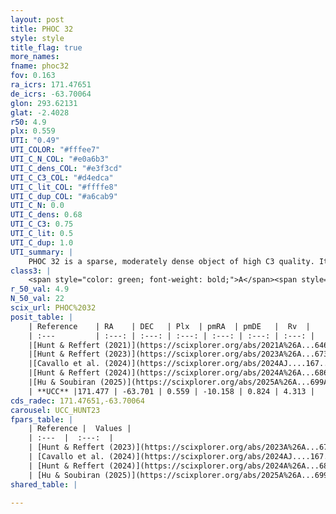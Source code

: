 ```yaml
---
layout: post
title: PHOC 32
style: style
title_flag: true
more_names: 
fname: phoc32
fov: 0.163
ra_icrs: 171.47651
de_icrs: -63.70064
glon: 293.62131
glat: -2.4028
r50: 4.9
plx: 0.559
UTI: "0.49"
UTI_COLOR: "#fffee7"
UTI_C_N_COL: "#e0a6b3"
UTI_C_dens_COL: "#e3f3cd"
UTI_C_C3_COL: "#d4edca"
UTI_C_lit_COL: "#ffffe8"
UTI_C_dup_COL: "#a6cab9"
UTI_C_N: 0.0
UTI_C_dens: 0.68
UTI_C_C3: 0.75
UTI_C_lit: 0.5
UTI_C_dup: 1.0
UTI_summary: |
    PHOC 32 is a sparse, moderately dense object of high C3 quality. It is moderately studied in the literature.<br><br><span style="color: #99180f; font-weight: bold;">Warning: </span>contains less than 25 stars with <i>P>0.5</i> estimated.
class3: |
    <span style="color: green; font-weight: bold;">A</span><span style="color: #FFC300; font-weight: bold;">B</span>
r_50_val: 4.9
N_50_val: 22
scix_url: PHOC%2032
posit_table: |
    | Reference    | RA    | DEC   | Plx  | pmRA  | pmDE   |  Rv  |
    | :---         | :---: | :---: | :---: | :---: | :---: | :---: |
    |[Hunt & Reffert (2021)](https://scixplorer.org/abs/2021A%26A...646A.104H) | 171.651 | -63.84 | 0.53 | -10.137 | 0.787 | -- |
    |[Hunt & Reffert (2023)](https://scixplorer.org/abs/2023A%26A...673A.114H) | 171.441 | -63.694 | 0.544 | -10.1 | 0.831 | 3.457 |
    |[Cavallo et al. (2024)](https://scixplorer.org/abs/2024AJ....167...12C) | 171.384 | -63.711 | 0.55 | -- | -- | -- |
    |[Hunt & Reffert (2024)](https://scixplorer.org/abs/2024A%26A...686A..42H) | 171.441 | -63.694 | 0.544 | -10.1 | 0.831 | 3.457 |
    |[Hu & Soubiran (2025)](https://scixplorer.org/abs/2025A%26A...699A.246H) | 171.384 | -63.711 | -- | -- | -- | -- |
    | **UCC** |171.477 | -63.701 | 0.559 | -10.158 | 0.824 | 4.313 | 
cds_radec: 171.47651,-63.70064
carousel: UCC_HUNT23
fpars_table: |
    | Reference |  Values |
    | :---  |  :---:  |
    | [Hunt & Reffert (2023)](https://scixplorer.org/abs/2023A%26A...673A.114H) | `AV50=1.345, diffAV50=1.025, MOD50=11.174, logAge50=8.771` |
    | [Cavallo et al. (2024)](https://scixplorer.org/abs/2024AJ....167...12C) | `AV50=1.58, dMod50=10.89, logAge50=8.85, [Fe/H]50=-0.09` |
    | [Hunt & Reffert (2024)](https://scixplorer.org/abs/2024A%26A...686A..42H) | `MassJ=106.613` |
    | [Hu & Soubiran (2025)](https://scixplorer.org/abs/2025A%26A...699A.246H) | `MA22=-0.26, MA23f=-0.26, MA23g=-0.04, MZ23=-0.2, MK24=-0.25, MF24=-0.19` |
shared_table: |
    
---
```

